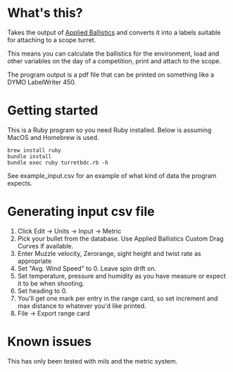 # What's this?

Takes the output of [Applied Ballistics](https://store.appliedballisticsllc.com/ProductDetails.asp?ProductCode=DL2001)
and converts it into a labels suitable for attaching to a scope turret.

This means you can calculate the ballistics for the environment, load and other
variables on the day of a competition, print and attach to the scope.

The program output is a pdf file that can be printed on something like a
DYMO LabelWriter 450.

# Getting started

This is a Ruby program so you need Ruby installed. Below is assuming MacOS and Homebrew is used.

    brew install ruby
    bundle install
    bundle exec ruby turretbdc.rb -h

See example_input.csv for an example of what kind of data the program expects.

# Generating input csv file

1. Click Edit -> Units -> Input -> Metric
2. Pick your bullet from the database. Use Applied Ballistics Custom Drag Curves if available.
3. Enter Muzzle velocity, Zerorange, sight height and twist rate as appropriate
4. Set "Avg. Wind Speed" to 0. Leave spin drift on.
5. Set temperature, pressure and humidity as you have measure or expect it to be when shooting.
6. Set heading to 0.
7. You'll get one mark per entry in the range card, so set increment and max distance to whatever you'd like printed.
8. File -> Export range card

# Known issues

This has only been tested with mils and the metric system.
